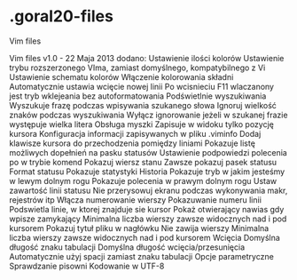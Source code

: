 .goral20-files
==============
Vim files

Vim files v1.0 - 22 Maja 2013
dodano:
Ustawienie ilości kolorów
Ustawienie trybu rozszerzonego VIma, zamiast domyślnego, kompatybilnego z Vi
Ustawienie schematu kolorów
Włączenie kolorowania składni
Automatycznie ustawia wcięcie nowej linii
Po wcisnieciu F11 wlaczanony jest tryb wklejeania bez autoformatowania
Podświetlnie wyszukiwania
Wyszukuje frazę podczas wpisywania szukanego słowa
Ignoruj wielkość znaków podczas wyszukiwania
Wyłącz ignorowanie jeżeli w szukanej frazie występuje wielka litera
Obsługa myszki
Zapisuje w widoku tylko pozycję kursora
Konfiguracja informacji zapisywanych w pliku .viminfo
Dodaj klawisze kursora do przechodzenia pomiędzy liniami
Pokazuje listę możliwych dopełnień na pasku statusów
Ustawienie podpowiedzi polecenia po <tab> w trybie komend
Pokazuj wiersz stanu
Zawsze pokazuj pasek statusu
Format statusu
Pokazuje statystyki
Historia
Pokazuje tryb w jakim jesteśmy w lewym dolnym rogu
Pokazuje polecenia w prawym dolnym rogu
Ustaw zawartość linii statusu
Nie przerysowuj ekranu podczas wykonywania makr, rejestrów itp
Włącza numerowanie wierszy
Pokazuwanie numeru linii
Podswietla linie, w ktorej znajduje sie kursor
Pokaż otwierający nawias gdy wpisze zamykający
Minimalna liczba wierszy zawsze widocznych nad i pod kursorem
Pokazuj tytuł pliku w nagłówku
Nie zawija wierszy
Minimalna liczba wierszy zawsze widocznych nad i pod kursorem
Wcięcia
Domyślna długość znaku tabulacji
Domyślna długość wcięcia/przesunięcia
Automatycznie użyj spacji zamiast znaku tabulacji
Opcje parametryczne
Sprawdzanie pisowni
Kodowanie w UTF-8
